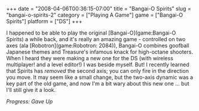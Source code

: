 +++
date = "2008-04-06T00:36:15-07:00"
title = "Bangai-O Spirits"
slug = "bangai-o-spirits-2"
category = ["Playing A Game"]
game = ["Bangai-O Spirits"]
platform = ["DS"]
+++

I happened to be able to play the original [Bangai-O](game:Bangai-O Spirits) a while back, and it's really an amazing game - controlled on two axes (ala [Robotron](game:Robotron: 2084)), Bangai-O combines goofball Japanese themes and Treasure's infamous knack for high-octane shooters.  When I heard they were making a new one for the DS (with wireless multiplayer!  and a level editor!) I was beside myself.  But! I recently learned that Spirits has <i>removed</i> the second axis; you can only fire in the direction you move.  It may seem like a small change, but the two-axis dynamic was a key part of the old game, and now I'm a bit wary about this new one ... but I'll still give it a look.

<i>Progress: Gave Up</i>